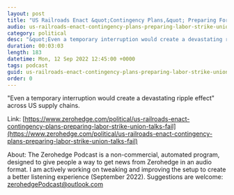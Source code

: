 ```yaml
---
layout: post
title: "US Railroads Enact &quot;Contingency Plans,&quot; Preparing For Labor Strike As Union Talks Fail"
audio: us-railroads-enact-contingency-plans-preparing-labor-strike-union-talks-fail-0
category: political
desc: "&quot;Even a temporary interruption would create a devastating ripple effect&quot; across US supply chains."
duration: 00:03:03
length: 183
datetime: Mon, 12 Sep 2022 12:45:00 +0000
tags: podcast
guid: us-railroads-enact-contingency-plans-preparing-labor-strike-union-talks-fail-0
order: 0
---
```

&quot;Even a temporary interruption would create a devastating ripple effect&quot; across US supply chains.

Link: [https://www.zerohedge.com/political/us-railroads-enact-contingency-plans-preparing-labor-strike-union-talks-fail](https://www.zerohedge.com/political/us-railroads-enact-contingency-plans-preparing-labor-strike-union-talks-fail)

About: The Zerohedge Podcast is a non-commercial, automated program, designed to give people a way to get news from Zerohedge in an audio format.  I am actively working on tweaking and improving the setup to create a better listening experience (September 2022).  Suggestions are welcome: [zerohedgePodcast@outlook.com](mailto:zerohedgePodcast@outlook.com)